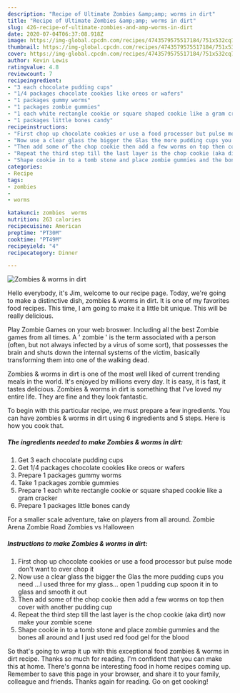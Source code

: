 ```yaml
---
description: "Recipe of Ultimate Zombies &amp;amp; worms in dirt"
title: "Recipe of Ultimate Zombies &amp;amp; worms in dirt"
slug: 426-recipe-of-ultimate-zombies-and-amp-worms-in-dirt
date: 2020-07-04T06:37:08.918Z
image: https://img-global.cpcdn.com/recipes/4743579575517184/751x532cq70/zombies-worms-in-dirt-recipe-main-photo.jpg
thumbnail: https://img-global.cpcdn.com/recipes/4743579575517184/751x532cq70/zombies-worms-in-dirt-recipe-main-photo.jpg
cover: https://img-global.cpcdn.com/recipes/4743579575517184/751x532cq70/zombies-worms-in-dirt-recipe-main-photo.jpg
author: Kevin Lewis
ratingvalue: 4.8
reviewcount: 7
recipeingredient:
- "3 each chocolate pudding cups"
- "1/4 packages chocolate cookies like oreos or wafers"
- "1 packages gummy worms"
- "1 packages zombie gummies"
- "1 each white rectangle cookie or square shaped cookie like a gram cracker"
- "1 packages little bones candy"
recipeinstructions:
- "First chop up chocolate cookies or use a food processor but pulse mode don&#39;t want to over chop it"
- "Now use a clear glass the bigger the Glas the more pudding cups you need ...I used three for my glass... open 1 pudding cup spoon it in to glass and smooth it out"
- "Then add some of the chop cookie then add a few worms on top then cover with another pudding cup"
- "Repeat the third step till the last layer is the chop cookie (aka dirt) now make your zombie scene"
- "Shape cookie in to a tomb stone and place zombie gummies and the bones all around and I just used red food gel for the blood"
categories:
- Recipe
tags:
- zombies
- 
- worms

katakunci: zombies  worms 
nutrition: 263 calories
recipecuisine: American
preptime: "PT30M"
cooktime: "PT49M"
recipeyield: "4"
recipecategory: Dinner

---
```



![Zombies &amp; worms in dirt](https://img-global.cpcdn.com/recipes/4743579575517184/751x532cq70/zombies-worms-in-dirt-recipe-main-photo.jpg)

Hello everybody, it's Jim, welcome to our recipe page. Today, we're going to make a distinctive dish, zombies &amp; worms in dirt. It is one of my favorites food recipes. This time, I am going to make it a little bit unique. This will be really delicious.

Play Zombie Games on your web broswer. Including all the best Zombie games from all times. A &#39; zombie &#39; is the term associated with a person (often, but not always infected by a virus of some sort), that possesses the brain and shuts down the internal systems of the victim, basically transforming them into one of the walking dead.

Zombies &amp; worms in dirt is one of the most well liked of current trending meals in the world. It's enjoyed by millions every day. It is easy, it is fast, it tastes delicious. Zombies &amp; worms in dirt is something that I've loved my entire life. They are fine and they look fantastic.


To begin with this particular recipe, we must prepare a few ingredients. You can have zombies &amp; worms in dirt using 6 ingredients and 5 steps. Here is how you cook that.

<!--inarticleads1-->

##### The ingredients needed to make Zombies &amp; worms in dirt:

1. Get 3 each chocolate pudding cups
1. Get 1/4 packages chocolate cookies like oreos or wafers
1. Prepare 1 packages gummy worms
1. Take 1 packages zombie gummies
1. Prepare 1 each white rectangle cookie or square shaped cookie like a gram cracker
1. Prepare 1 packages little bones candy


For a smaller scale adventure, take on players from all around. Zombie Arena Zombie Road Zombies vs Halloween 

<!--inarticleads2-->

##### Instructions to make Zombies &amp; worms in dirt:

1. First chop up chocolate cookies or use a food processor but pulse mode don&#39;t want to over chop it
1. Now use a clear glass the bigger the Glas the more pudding cups you need ...I used three for my glass... open 1 pudding cup spoon it in to glass and smooth it out
1. Then add some of the chop cookie then add a few worms on top then cover with another pudding cup
1. Repeat the third step till the last layer is the chop cookie (aka dirt) now make your zombie scene
1. Shape cookie in to a tomb stone and place zombie gummies and the bones all around and I just used red food gel for the blood




So that's going to wrap it up with this exceptional food zombies &amp; worms in dirt recipe. Thanks so much for reading. I'm confident that you can make this at home. There's gonna be interesting food in home recipes coming up. Remember to save this page in your browser, and share it to your family, colleague and friends. Thanks again for reading. Go on get cooking!
